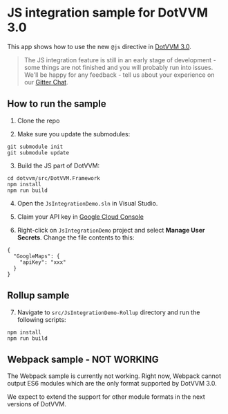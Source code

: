 # JS integration sample for DotVVM 3.0

This app shows how to use the new `@js` directive in [DotVVM 3.0](https://github.com/riganti/dotvvm). 

> The JS integration feature is still in an early stage of development - some things are not finished and you will probably run into issues. We'll be happy for any feedback - tell us about your experience on our [Gitter Chat](https://gitter.im/riganti/dotvvm).

## How to run the sample

1. Clone the repo

2. Make sure you update the submodules: 
```
git submodule init
git submodule update
```
3. Build the JS part of DotVVM:
```
cd dotvvm/src/DotVVM.Framework
npm install
npm run build
```

4. Open the `JsIntegrationDemo.sln` in Visual Studio.

5. Claim your API key in [Google Cloud Console](https://developers.google.com/maps/documentation/javascript/get-api-key)

6. Right-click on `JsIntegrationDemo` project and select **Manage User Secrets**. Change the file contents to this:
```
{
  "GoogleMaps": {
    "apiKey": "xxx"
  } 
}
```

## Rollup sample

7. Navigate to `src/JsIntegrationDemo-Rollup` directory and run the following scripts:

```
npm install
npm run build
```

## Webpack sample - **NOT WORKING**

The Webpack sample is currently not working. Right now, Webpack cannot output ES6 modules which are the only format supported by DotVVM 3.0.

We expect to extend the support for other module formats in the next versions of DotVVM. 
